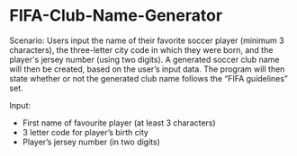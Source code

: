 # FIFA-Club-Name-Generator

Scenario: 
Users input the name of their favorite soccer player (minimum 3 characters), the three-letter city code in which they were born, and the player's jersey number (using two digits). A generated soccer club name will then be created, based on the user’s input data. The program will then state whether or not the generated club name follows the “FIFA guidelines” set. 

Input: 
- First name of favourite player (at least 3 characters) 
- 3 letter code for player’s birth city 
- Player’s jersey number (in two digits) 

